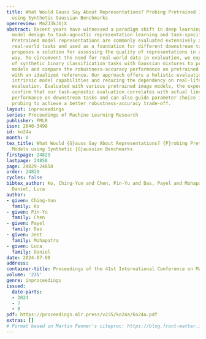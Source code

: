 ```yaml
---
title: What Would Gauss Say About Representations? Probing Pretrained Image Models
  using Synthetic Gaussian Benchmarks
openreview: MmZJ3kJXjX
abstract: Recent years have witnessed a paradigm shift in deep learning from task-centric
  model design to task-agnostic representation learning and task-specific fine-tuning.
  Pretrained model representations are commonly evaluated extensively across various
  real-world tasks and used as a foundation for different downstream tasks. This paper
  proposes a solution for assessing the quality of representations in a task-agnostic
  way. To circumvent the need for real-world data in evaluation, we explore the use
  of synthetic binary classification tasks with Gaussian mixtures to probe pretrained
  models and compare the robustness-accuracy performance on pretrained representations
  with an idealized reference. Our approach offers a holistic evaluation, revealing
  intrinsic model capabilities and reducing the dependency on real-life data for model
  evaluation. Evaluated with various pretrained image models, the experimental results
  confirm that our task-agnostic evaluation correlates with actual linear probing
  performance on downstream tasks and can also guide parameter choice in robust linear
  probing to achieve a better robustness-accuracy trade-off.
layout: inproceedings
series: Proceedings of Machine Learning Research
publisher: PMLR
issn: 2640-3498
id: ko24a
month: 0
tex_title: What Would {G}auss Say About Representations? {P}robing Pretrained Image
  Models using Synthetic {G}aussian Benchmarks
firstpage: 24829
lastpage: 24858
page: 24829-24858
order: 24829
cycles: false
bibtex_author: Ko, Ching-Yun and Chen, Pin-Yu and Das, Payel and Mohapatra, Jeet and
  Daniel, Luca
author:
- given: Ching-Yun
  family: Ko
- given: Pin-Yu
  family: Chen
- given: Payel
  family: Das
- given: Jeet
  family: Mohapatra
- given: Luca
  family: Daniel
date: 2024-07-08
address:
container-title: Proceedings of the 41st International Conference on Machine Learning
volume: '235'
genre: inproceedings
issued:
  date-parts:
  - 2024
  - 7
  - 8
pdf: https://proceedings.mlr.press/v235/ko24a/ko24a.pdf
extras: []
# Format based on Martin Fenner's citeproc: https://blog.front-matter.io/posts/citeproc-yaml-for-bibliographies/
---
```


